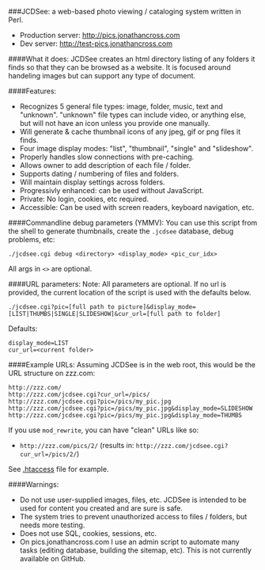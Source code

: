 ###JCDSee: a web-based photo viewing / cataloging system written in Perl.
* Production server: http://pics.jonathancross.com
* Dev server: http://test-pics.jonathancross.com

####What it does:
JCDSee creates an html directory listing of any folders it finds so that they can be browsed as a website.  It is focused around handeling images but can support any type of document.

####Features:
* Recognizes 5 general file types: image, folder, music, text and "unknown".
  "unknown" file types can include video, or anything else, but will not
  have an icon unless you provide one manually.
* Will generate & cache thumbnail icons of any jpeg, gif or png files it finds.
* Four image display modes: "list", "thumbnail", "single" and "slideshow".
* Properly handles slow connections with pre-caching.
* Allows owner to add description of each file / folder.
* Supports dating / numbering of files and folders.
* Will maintain display settings across folders.
* Progressivly enhanced: can be used without JavaScript.
* Private: No login, cookies, etc required.
* Accessible: Can be used with screen readers, keyboard navigation, etc.

####Commandline debug parameters (YMMV):
You can use this script from the shell to generate thumbnails, create the `.jcdsee` database, debug problems, etc:

    ./jcdsee.cgi debug <directory> <display_mode> <pic_cur_idx>
All args in `<>` are optional.

####URL parameters:
Note: All parameters are optional.  If no url is provided, the current location of the script is used with the defaults below.

    ./jcdsee.cgi?pic=[full path to picture]&display_mode=[LIST|THUMBS|SINGLE|SLIDESHOW]&cur_url=[full path to folder]
Defaults:

    display_mode=LIST
    cur_url=<current folder>


####Example URLs:
Assuming JCDSee is in the web root, this would be the URL structure on zzz.com:

    http://zzz.com/
    http://zzz.com/jcdsee.cgi?cur_url=/pics/
    http://zzz.com/jcdsee.cgi?pic=/pics/my_pic.jpg
    http://zzz.com/jcdsee.cgi?pic=/pics/my_pic.jpg&display_mode=SLIDESHOW
    http://zzz.com/jcdsee.cgi?pic=/pics/my_pic.jpg&display_mode=THUMBS

If you use `mod_rewrite`, you can have "clean" URLs like so:
* `http://zzz.com/pics/2/`  (results in: `http://zzz.com/jcdsee.cgi?cur_url=/pics/2/`)

See [.htaccess](https://github.com/jonathancross/pics.jonathancross.com/blob/version2-responsive/.htaccess#L29) file for example.

####Warnings:
* Do not use user-supplied images, files, etc. JCDSee is intended to be used for content you created and are sure is safe.
* The system tries to prevent unauthorized access to files / folders, but needs more testing.
* Does not use SQL, cookies, sessions, etc.
* On pics.jonathancross.com I use an admin script to automate many tasks (editing database, building the sitemap, etc). This is not currently available on GitHub.


